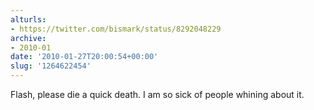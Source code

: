 ```yaml
---
alturls:
- https://twitter.com/bismark/status/8292048229
archive:
- 2010-01
date: '2010-01-27T20:00:54+00:00'
slug: '1264622454'
---
```


Flash, please die a quick death. I am so sick of people whining about it.

